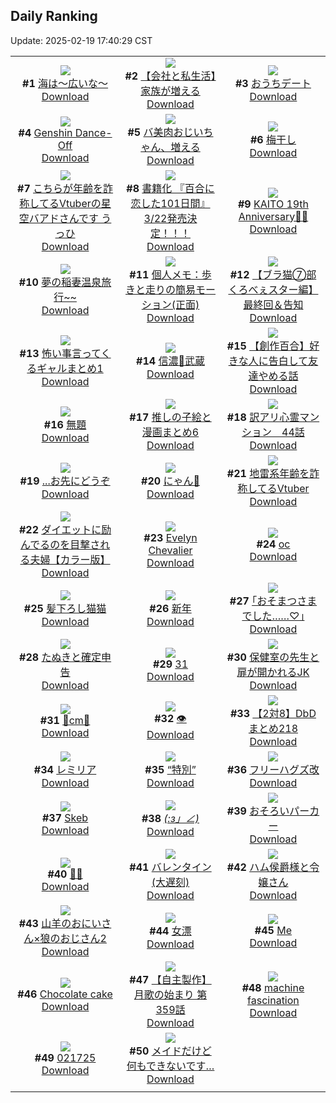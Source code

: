 ## Daily Ranking
Update: 2025-02-19 17:40:29 CST

|      |      |      |
| :----: | :----: | :----: |
| ![](https://i.pixiv.re/c/240x480/img-master/img/2025/02/17/07/30/05/127338314_p0_master1200.jpg)<br>**#1** [海は～広いな～](https://www.pixiv.net/artworks/127338314)<br>[Download](https://i.pixiv.re/img-original/img/2025/02/17/07/30/05/127338314_p0.jpg) | ![](https://i.pixiv.re/c/240x480/img-master/img/2025/02/18/12/00/17/127373538_p0_master1200.jpg)<br>**#2** [【会社と私生活】家族が増える](https://www.pixiv.net/artworks/127373538)<br>[Download](https://i.pixiv.re/img-original/img/2025/02/18/12/00/17/127373538_p0.jpg) | ![](https://i.pixiv.re/c/240x480/img-master/img/2025/02/17/20/11/58/127352898_p0_master1200.jpg)<br>**#3** [おうちデート](https://www.pixiv.net/artworks/127352898)<br>[Download](https://i.pixiv.re/img-original/img/2025/02/17/20/11/58/127352898_p0.jpg) |
| ![](https://i.pixiv.re/c/240x480/img-master/img/2025/02/17/00/00/12/127329319_p0_master1200.jpg)<br>**#4** [Genshin Dance-Off](https://www.pixiv.net/artworks/127329319)<br>[Download](https://i.pixiv.re/img-original/img/2025/02/17/00/00/12/127329319_p0.jpg) | ![](https://i.pixiv.re/c/240x480/img-master/img/2025/02/17/00/01/33/127329604_p0_master1200.jpg)<br>**#5** [バ美肉おじいちゃん、増える](https://www.pixiv.net/artworks/127329604)<br>[Download](https://i.pixiv.re/img-original/img/2025/02/17/00/01/33/127329604_p0.jpg) | ![](https://i.pixiv.re/c/240x480/img-master/img/2025/02/17/20/30/02/127353469_p0_master1200.jpg)<br>**#6** [梅干し](https://www.pixiv.net/artworks/127353469)<br>[Download](https://i.pixiv.re/img-original/img/2025/02/17/20/30/02/127353469_p0.png) |
| ![](https://i.pixiv.re/c/240x480/img-master/img/2025/02/17/21/05/59/127354893_p0_master1200.jpg)<br>**#7** [こちらが年齢を詐称してるVtuberの星空バアドさんです うっひ](https://www.pixiv.net/artworks/127354893)<br>[Download](https://i.pixiv.re/img-original/img/2025/02/17/21/05/59/127354893_p0.png) | ![](https://i.pixiv.re/c/240x480/img-master/img/2025/02/17/12/02/55/127342279_p0_master1200.jpg)<br>**#8** [書籍化 『百合に恋した101日間』3/22発売決定！！！](https://www.pixiv.net/artworks/127342279)<br>[Download](https://i.pixiv.re/img-original/img/2025/02/17/12/02/55/127342279_p0.jpg) | ![](https://i.pixiv.re/c/240x480/img-master/img/2025/02/17/00/00/11/127329312_p0_master1200.jpg)<br>**#9** [KAITO 19th Anniversary🎂🎉](https://www.pixiv.net/artworks/127329312)<br>[Download](https://i.pixiv.re/img-original/img/2025/02/17/00/00/11/127329312_p0.jpg) |
| ![](https://i.pixiv.re/c/240x480/img-master/img/2025/02/17/00/00/33/127329427_p0_master1200.jpg)<br>**#10** [夢の稲妻温泉旅行~~](https://www.pixiv.net/artworks/127329427)<br>[Download](https://i.pixiv.re/img-original/img/2025/02/17/00/00/33/127329427_p0.jpg) | ![](https://i.pixiv.re/c/240x480/img-master/img/2025/02/18/06/00/07/127368439_p0_master1200.jpg)<br>**#11** [個人メモ：歩きと走りの簡易モーション(正面)](https://www.pixiv.net/artworks/127368439)<br>[Download](https://i.pixiv.re/img-original/img/2025/02/18/06/00/07/127368439_p0.jpg) | ![](https://i.pixiv.re/c/240x480/img-master/img/2025/02/17/19/01/07/127350663_p0_master1200.jpg)<br>**#12** [【ブラ猫⑦部 くろべぇスター編】 最終回＆告知](https://www.pixiv.net/artworks/127350663)<br>[Download](https://i.pixiv.re/img-original/img/2025/02/17/19/01/07/127350663_p0.png) |
| ![](https://i.pixiv.re/c/240x480/img-master/img/2025/02/18/22/19/44/127389039_p0_master1200.jpg)<br>**#13** [怖い事言ってくるギャルまとめ1](https://www.pixiv.net/artworks/127389039)<br>[Download](https://i.pixiv.re/img-original/img/2025/02/18/22/19/44/127389039_p0.jpg) | ![](https://i.pixiv.re/c/240x480/img-master/img/2025/02/17/00/00/23/127329389_p0_master1200.jpg)<br>**#14** [信濃🐰武蔵](https://www.pixiv.net/artworks/127329389)<br>[Download](https://i.pixiv.re/img-original/img/2025/02/17/00/00/23/127329389_p0.png) | ![](https://i.pixiv.re/c/240x480/img-master/img/2025/02/18/19/09/19/127382444_p0_master1200.jpg)<br>**#15** [【創作百合】好きな人に告白して友達やめる話](https://www.pixiv.net/artworks/127382444)<br>[Download](https://i.pixiv.re/img-original/img/2025/02/18/19/09/19/127382444_p0.jpg) |
| ![](https://i.pixiv.re/c/240x480/img-master/img/2025/02/18/18/45/19/127381671_p0_master1200.jpg)<br>**#16** [無題](https://www.pixiv.net/artworks/127381671)<br>[Download](https://i.pixiv.re/img-original/img/2025/02/18/18/45/19/127381671_p0.jpg) | ![](https://i.pixiv.re/c/240x480/img-master/img/2025/02/17/00/05/10/127329884_p0_master1200.jpg)<br>**#17** [推しの子絵と漫画まとめ6](https://www.pixiv.net/artworks/127329884)<br>[Download](https://i.pixiv.re/img-original/img/2025/02/17/00/05/10/127329884_p0.png) | ![](https://i.pixiv.re/c/240x480/img-master/img/2025/02/18/12/54/34/127374551_p0_master1200.jpg)<br>**#18** [訳アリ心霊マンション　44話](https://www.pixiv.net/artworks/127374551)<br>[Download](https://i.pixiv.re/img-original/img/2025/02/18/12/54/34/127374551_p0.jpg) |
| ![](https://i.pixiv.re/c/240x480/img-master/img/2025/02/17/18/00/12/127348724_p0_master1200.jpg)<br>**#19** [...お先にどうぞ](https://www.pixiv.net/artworks/127348724)<br>[Download](https://i.pixiv.re/img-original/img/2025/02/17/18/00/12/127348724_p0.png) | ![](https://i.pixiv.re/c/240x480/img-master/img/2025/02/17/20/03/50/127352643_p0_master1200.jpg)<br>**#20** [にゃん🐾](https://www.pixiv.net/artworks/127352643)<br>[Download](https://i.pixiv.re/img-original/img/2025/02/17/20/03/50/127352643_p0.png) | ![](https://i.pixiv.re/c/240x480/img-master/img/2025/02/18/21/06/28/127386324_p0_master1200.jpg)<br>**#21** [地雷系年齢を詐称してるVtuber](https://www.pixiv.net/artworks/127386324)<br>[Download](https://i.pixiv.re/img-original/img/2025/02/18/21/06/28/127386324_p0.png) |
| ![](https://i.pixiv.re/c/240x480/img-master/img/2025/02/17/00/03/33/127329780_p0_master1200.jpg)<br>**#22** [ダイエットに励んでるのを目撃される夫婦【カラー版】](https://www.pixiv.net/artworks/127329780)<br>[Download](https://i.pixiv.re/img-original/img/2025/02/17/00/03/33/127329780_p0.jpg) | ![](https://i.pixiv.re/c/240x480/img-master/img/2025/02/17/00/18/25/127330522_p0_master1200.jpg)<br>**#23** [Evelyn Chevalier](https://www.pixiv.net/artworks/127330522)<br>[Download](https://i.pixiv.re/img-original/img/2025/02/17/00/18/25/127330522_p0.jpg) | ![](https://i.pixiv.re/c/240x480/img-master/img/2025/02/17/00/00/22/127329382_p0_master1200.jpg)<br>**#24** [oc](https://www.pixiv.net/artworks/127329382)<br>[Download](https://i.pixiv.re/img-original/img/2025/02/17/00/00/22/127329382_p0.jpg) |
| ![](https://i.pixiv.re/c/240x480/img-master/img/2025/02/17/00/02/06/127329648_p0_master1200.jpg)<br>**#25** [髪下ろし猫猫](https://www.pixiv.net/artworks/127329648)<br>[Download](https://i.pixiv.re/img-original/img/2025/02/17/00/02/06/127329648_p0.png) | ![](https://i.pixiv.re/c/240x480/img-master/img/2025/02/17/01/25/04/127332735_p0_master1200.jpg)<br>**#26** [新年](https://www.pixiv.net/artworks/127332735)<br>[Download](https://i.pixiv.re/img-original/img/2025/02/17/01/25/04/127332735_p0.jpg) | ![](https://i.pixiv.re/c/240x480/img-master/img/2025/02/17/17/11/49/127347714_p0_master1200.jpg)<br>**#27** [｢おそまつさまでした……♡｣](https://www.pixiv.net/artworks/127347714)<br>[Download](https://i.pixiv.re/img-original/img/2025/02/17/17/11/49/127347714_p0.jpg) |
| ![](https://i.pixiv.re/c/240x480/img-master/img/2025/02/17/12/44/08/127342999_p0_master1200.jpg)<br>**#28** [たぬきと確定申告](https://www.pixiv.net/artworks/127342999)<br>[Download](https://i.pixiv.re/img-original/img/2025/02/17/12/44/08/127342999_p0.png) | ![](https://i.pixiv.re/c/240x480/img-master/img/2025/02/17/19/23/46/127351324_p0_master1200.jpg)<br>**#29** [31](https://www.pixiv.net/artworks/127351324)<br>[Download](https://i.pixiv.re/img-original/img/2025/02/17/19/23/46/127351324_p0.jpg) | ![](https://i.pixiv.re/c/240x480/img-master/img/2025/02/18/23/31/59/127391719_p0_master1200.jpg)<br>**#30** [保健室の先生と扉が開かれるJK](https://www.pixiv.net/artworks/127391719)<br>[Download](https://i.pixiv.re/img-original/img/2025/02/18/23/31/59/127391719_p0.jpg) |
| ![](https://i.pixiv.re/c/240x480/img-master/img/2025/02/17/20/33/42/127353627_p0_master1200.jpg)<br>**#31** [🌹cm🌹](https://www.pixiv.net/artworks/127353627)<br>[Download](https://i.pixiv.re/img-original/img/2025/02/17/20/33/42/127353627_p0.png) | ![](https://i.pixiv.re/c/240x480/img-master/img/2025/02/17/15/56/39/127346164_p0_master1200.jpg)<br>**#32** [👁](https://www.pixiv.net/artworks/127346164)<br>[Download](https://i.pixiv.re/img-original/img/2025/02/17/15/56/39/127346164_p0.png) | ![](https://i.pixiv.re/c/240x480/img-master/img/2025/02/17/18/21/29/127349467_p0_master1200.jpg)<br>**#33** [【2対8】DbDまとめ218](https://www.pixiv.net/artworks/127349467)<br>[Download](https://i.pixiv.re/img-original/img/2025/02/17/18/21/29/127349467_p0.png) |
| ![](https://i.pixiv.re/c/240x480/img-master/img/2025/02/17/23/38/53/127360543_p0_master1200.jpg)<br>**#34** [レミリア](https://www.pixiv.net/artworks/127360543)<br>[Download](https://i.pixiv.re/img-original/img/2025/02/17/23/38/53/127360543_p0.jpg) | ![](https://i.pixiv.re/c/240x480/img-master/img/2025/02/17/19/16/33/127351148_p0_master1200.jpg)<br>**#35** [“特別”](https://www.pixiv.net/artworks/127351148)<br>[Download](https://i.pixiv.re/img-original/img/2025/02/17/19/16/33/127351148_p0.png) | ![](https://i.pixiv.re/c/240x480/img-master/img/2025/02/17/08/24/06/127339076_p0_master1200.jpg)<br>**#36** [フリーハグズ改](https://www.pixiv.net/artworks/127339076)<br>[Download](https://i.pixiv.re/img-original/img/2025/02/17/08/24/06/127339076_p0.png) |
| ![](https://i.pixiv.re/c/240x480/img-master/img/2025/02/17/18/43/46/127350087_p0_master1200.jpg)<br>**#37** [Skeb](https://www.pixiv.net/artworks/127350087)<br>[Download](https://i.pixiv.re/img-original/img/2025/02/17/18/43/46/127350087_p0.jpg) | ![](https://i.pixiv.re/c/240x480/img-master/img/2025/02/17/13/42/41/127343978_p0_master1200.jpg)<br>**#38** [_(:з」∠)_](https://www.pixiv.net/artworks/127343978)<br>[Download](https://i.pixiv.re/img-original/img/2025/02/17/13/42/41/127343978_p0.png) | ![](https://i.pixiv.re/c/240x480/img-master/img/2025/02/17/19/56/31/127352246_p0_master1200.jpg)<br>**#39** [おそろいパーカー](https://www.pixiv.net/artworks/127352246)<br>[Download](https://i.pixiv.re/img-original/img/2025/02/17/19/56/31/127352246_p0.png) |
| ![](https://i.pixiv.re/c/240x480/img-master/img/2025/02/17/00/00/36/127329438_p0_master1200.jpg)<br>**#40** [🍫💕](https://www.pixiv.net/artworks/127329438)<br>[Download](https://i.pixiv.re/img-original/img/2025/02/17/00/00/36/127329438_p0.jpg) | ![](https://i.pixiv.re/c/240x480/img-master/img/2025/02/18/19/53/26/127383718_p0_master1200.jpg)<br>**#41** [バレンタイン(大遅刻)](https://www.pixiv.net/artworks/127383718)<br>[Download](https://i.pixiv.re/img-original/img/2025/02/18/19/53/26/127383718_p0.jpg) | ![](https://i.pixiv.re/c/240x480/img-master/img/2025/02/18/21/51/30/127387933_p0_master1200.jpg)<br>**#42** [ハム侯爵様と令嬢さん](https://www.pixiv.net/artworks/127387933)<br>[Download](https://i.pixiv.re/img-original/img/2025/02/18/21/51/30/127387933_p0.jpg) |
| ![](https://i.pixiv.re/c/240x480/img-master/img/2025/02/18/23/48/54/127392339_p0_master1200.jpg)<br>**#43** [山羊のおにいさん×狼のおじさん2](https://www.pixiv.net/artworks/127392339)<br>[Download](https://i.pixiv.re/img-original/img/2025/02/18/23/48/54/127392339_p0.png) | ![](https://i.pixiv.re/c/240x480/img-master/img/2025/02/18/18/00/10/127380287_p0_master1200.jpg)<br>**#44** [女漂](https://www.pixiv.net/artworks/127380287)<br>[Download](https://i.pixiv.re/img-original/img/2025/02/18/18/00/10/127380287_p0.jpg) | ![](https://i.pixiv.re/c/240x480/img-master/img/2025/02/17/20/40/49/127353894_p0_master1200.jpg)<br>**#45** [Me](https://www.pixiv.net/artworks/127353894)<br>[Download](https://i.pixiv.re/img-original/img/2025/02/17/20/40/49/127353894_p0.jpg) |
| ![](https://i.pixiv.re/c/240x480/img-master/img/2025/02/17/23/38/37/127360493_p0_master1200.jpg)<br>**#46** [Chocolate cake](https://www.pixiv.net/artworks/127360493)<br>[Download](https://i.pixiv.re/img-original/img/2025/02/17/23/38/37/127360493_p0.png) | ![](https://i.pixiv.re/c/240x480/img-master/img/2025/02/17/00/05/39/127329914_p0_master1200.jpg)<br>**#47** [【自主製作】月歌の始まり 第359話](https://www.pixiv.net/artworks/127329914)<br>[Download](https://i.pixiv.re/img-original/img/2025/02/17/00/05/39/127329914_p0.jpg) | ![](https://i.pixiv.re/c/240x480/img-master/img/2025/02/18/14/41/27/127376329_p0_master1200.jpg)<br>**#48** [machine fascination](https://www.pixiv.net/artworks/127376329)<br>[Download](https://i.pixiv.re/img-original/img/2025/02/18/14/41/27/127376329_p0.png) |
| ![](https://i.pixiv.re/c/240x480/img-master/img/2025/02/17/03/43/33/127335403_p0_master1200.jpg)<br>**#49** [021725](https://www.pixiv.net/artworks/127335403)<br>[Download](https://i.pixiv.re/img-original/img/2025/02/17/03/43/33/127335403_p0.jpg) | ![](https://i.pixiv.re/c/240x480/img-master/img/2025/02/18/19/25/23/127382902_p0_master1200.jpg)<br>**#50** [メイドだけど何もできないです…](https://www.pixiv.net/artworks/127382902)<br>[Download](https://i.pixiv.re/img-original/img/2025/02/18/19/25/23/127382902_p0.png) |
|      |
